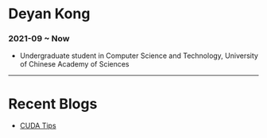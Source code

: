      
# Deyan Kong

### 2021-09 ~ Now
 - Undergraduate student in Computer Science and Technology, University of Chinese Academy of Sciences

* * *

# Recent Blogs

 - [CUDA Tips](./Blogs/Blog2024/CUDA_tips.md)

